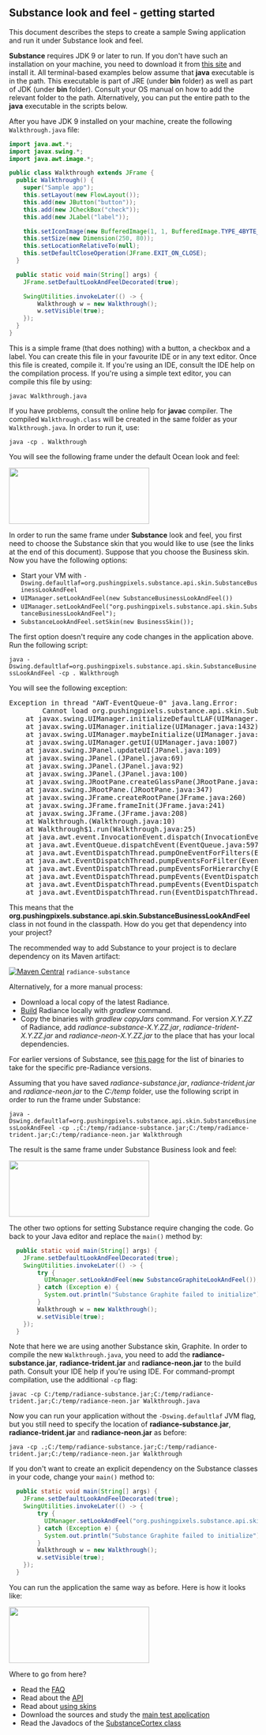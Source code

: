 ## Substance look and feel - getting started

This document describes the steps to create a sample Swing application and run it under Substance look and feel.

**Substance** requires JDK 9 or later to run. If you don't have such an installation on your machine, you need to download it from [this site](http://www.oracle.com/technetwork/java/javase/downloads/index.html) and install it. All terminal-based examples below assume that **java** executable is in the path. This executable is part of JRE (under **bin** folder) as well as part of JDK (under **bin** folder). Consult your OS manual on how to add the relevant folder to the path. Alternatively, you can put the entire path to the **java** executable in the scripts below.

After you have JDK 9 installed on your machine, create the following `Walkthrough.java` file:

```java
import java.awt.*;
import javax.swing.*;
import java.awt.image.*;

public class Walkthrough extends JFrame {
  public Walkthrough() {
    super("Sample app");
    this.setLayout(new FlowLayout());
    this.add(new JButton("button"));
    this.add(new JCheckBox("check"));
    this.add(new JLabel("label"));

    this.setIconImage(new BufferedImage(1, 1, BufferedImage.TYPE_4BYTE_ABGR));
    this.setSize(new Dimension(250, 80));
    this.setLocationRelativeTo(null);
    this.setDefaultCloseOperation(JFrame.EXIT_ON_CLOSE);
  }

  public static void main(String[] args) {
    JFrame.setDefaultLookAndFeelDecorated(true);

    SwingUtilities.invokeLater(() -> {
        Walkthrough w = new Walkthrough();
        w.setVisible(true);
    });
  }
}
```

This is a simple frame (that does nothing) with a button, a checkbox and a label. You can create this file in your favourite IDE or in any text editor. Once this file is created, compile it. If you're using an IDE, consult the IDE help on the compilation process. If you're using a simple text editor, you can compile this file by using:

`javac Walkthrough.java`

If you have problems, consult the online help for **javac** compiler. The compiled `Walkthrough.class` will be created in the same folder as your `Walkthrough.java`. In order to run it, use:

`java -cp . Walkthrough`

You will see the following frame under the default Ocean look and feel:

<img src="https://raw.githubusercontent.com/kirill-grouchnikov/radiance/master/docs/images/substance/walkthrough/default-ocean.png" width="284" height="114">

In order to run the same frame under **Substance** look and feel, you first need to choose the Substance skin that you would like to use (see the links at the end of this document). Suppose that you choose the Business skin. Now you have the following options:

* Start your VM with `-Dswing.defaultlaf=org.pushingpixels.substance.api.skin.SubstanceBusinessLookAndFeel`
* `UIManager.setLookAndFeel(new SubstanceBusinessLookAndFeel())`
* `UIManager.setLookAndFeel("org.pushingpixels.substance.api.skin.SubstanceBusinessLookAndFeel");`
* `SubstanceLookAndFeel.setSkin(new BusinessSkin());`

The first option doesn't require any code changes in the application above. Run the following script:

`java -Dswing.defaultlaf=org.pushingpixels.substance.api.skin.SubstanceBusinessLookAndFeel -cp . Walkthrough`

You will see the following exception:

<pre>
Exception in thread "AWT-EventQueue-0" java.lang.Error:
        Cannot load org.pushingpixels.substance.api.skin.SubstanceBusinessLookAndFeel
    at javax.swing.UIManager.initializeDefaultLAF(UIManager.java:1345)
    at javax.swing.UIManager.initialize(UIManager.java:1432)
    at javax.swing.UIManager.maybeInitialize(UIManager.java:1420)
    at javax.swing.UIManager.getUI(UIManager.java:1007)
    at javax.swing.JPanel.updateUI(JPanel.java:109)
    at javax.swing.JPanel.(JPanel.java:69)
    at javax.swing.JPanel.(JPanel.java:92)
    at javax.swing.JPanel.(JPanel.java:100)
    at javax.swing.JRootPane.createGlassPane(JRootPane.java:527)
    at javax.swing.JRootPane.(JRootPane.java:347)
    at javax.swing.JFrame.createRootPane(JFrame.java:260)
    at javax.swing.JFrame.frameInit(JFrame.java:241)
    at javax.swing.JFrame.(JFrame.java:208)
    at Walkthrough.(Walkthrough.java:10)
    at Walkthrough$1.run(Walkthrough.java:25)
    at java.awt.event.InvocationEvent.dispatch(InvocationEvent.java:209)
    at java.awt.EventQueue.dispatchEvent(EventQueue.java:597)
    at java.awt.EventDispatchThread.pumpOneEventForFilters(EventDispatchThread.java:284)
    at java.awt.EventDispatchThread.pumpEventsForFilter(EventDispatchThread.java:184)
    at java.awt.EventDispatchThread.pumpEventsForHierarchy(EventDispatchThread.java:174)
    at java.awt.EventDispatchThread.pumpEvents(EventDispatchThread.java:169)
    at java.awt.EventDispatchThread.pumpEvents(EventDispatchThread.java:161)
    at java.awt.EventDispatchThread.run(EventDispatchThread.java:122)
</pre>

This means that the **org.pushingpixels.substance.api.skin.SubstanceBusinessLookAndFeel** class in not found in the classpath. How do you get that dependency into your project?

The recommended way to add Substance to your project is to declare dependency on its Maven artifact:

[![Maven Central](https://maven-badges.herokuapp.com/maven-central/org.pushing-pixels/radiance-substance/badge.svg)](https://maven-badges.herokuapp.com/maven-central/org.pushing-pixels/radiance-substance) `radiance-substance`

Alternatively, for a more manual process:
* Download a local copy of the latest Radiance.
* [Build](../building.md) Radiance locally with *gradlew* command.
* Copy the binaries with *gradlew copyJars* command. For version *X.Y.ZZ* of Radiance, add *radiance-substance-X.Y.ZZ.jar*, *radiance-trident-X.Y.ZZ.jar* and *radiance-neon-X.Y.ZZ.jar* to the place that has your local dependencies.

For earlier versions of Substance, see [this page](../archive/older-releases.md) for the list of binaries to take for the specific pre-Radiance versions.

Assuming that you have saved *radiance-substance.jar*, *radiance-trident.jar* and *radiance-neon.jar* to the *C:/temp* folder, use the following script in order to run the frame under Substance:

`java -Dswing.defaultlaf=org.pushingpixels.substance.api.skin.SubstanceBusinessLookAndFeel -cp .;C:/temp/radiance-substance.jar;C:/temp/radiance-trident.jar;C:/temp/radiance-neon.jar Walkthrough`

The result is the same frame under Substance Business look and feel:

<img src="https://raw.githubusercontent.com/kirill-grouchnikov/radiance/master/docs/images/substance/walkthrough/business-substance.png" width="284" height="114">

The other two options for setting Substance require changing the code. Go back to your Java editor and replace the `main()` method by:

```java
  public static void main(String[] args) {
    JFrame.setDefaultLookAndFeelDecorated(true);
    SwingUtilities.invokeLater(() -> {
        try {
          UIManager.setLookAndFeel(new SubstanceGraphiteLookAndFeel());
        } catch (Exception e) {
          System.out.println("Substance Graphite failed to initialize");
        }
        Walkthrough w = new Walkthrough();
        w.setVisible(true);
    });
  }
```
Note that here we are using another Substance skin, Graphite. In order to compile the new `Walkthrough.java`, you need to add the **radiance-substance.jar**, **radiance-trident.jar** and **radiance-neon.jar** to the build path. Consult your IDE help if you're using IDE. For command-prompt compilation, use the additional `-cp` flag:

`javac -cp C:/temp/radiance-substance.jar;C:/temp/radiance-trident.jar;C:/temp/radiance-neon.jar Walkthrough.java`

Now you can run your application without the `-Dswing.defaultlaf` JVM flag, but you still need to specify the location of **radiance-substance.jar**, **radiance-trident.jar** and **radiance-neon.jar** as before:

`java -cp .;C:/temp/radiance-substance.jar;C:/temp/radiance-trident.jar;C:/temp/radiance-neon.jar Walkthrough`

If you don't want to create an explicit dependency on the Substance classes in your code, change your `main()` method to:

```java
  public static void main(String[] args) {
    JFrame.setDefaultLookAndFeelDecorated(true);
    SwingUtilities.invokeLater(() -> {
        try {
          UIManager.setLookAndFeel("org.pushingpixels.substance.api.skin.SubstanceGraphiteLookAndFeel");
        } catch (Exception e) {
          System.out.println("Substance Graphite failed to initialize");
        }
        Walkthrough w = new Walkthrough();
        w.setVisible(true);
    });
  }
```  
You can run the application the same way as before. Here is how it looks like:

<img src="https://raw.githubusercontent.com/kirill-grouchnikov/radiance/master/docs/images/substance/walkthrough/graphite-substance.png" width="284" height="114">

Where to go from here?

* Read the [FAQ](faq.md)
* Read about the [API](api.md)
* Read about [using skins](skins/overview.md)
* Download the sources and study the [main test application](https://github.com/kirill-grouchnikov/radiance/blob/master/demos/substance-demo/src/main/java/org/pushingpixels/demo/substance/main/Check.java)
* Read the Javadocs of the [SubstanceCortex class](https://github.com/kirill-grouchnikov/radiance/blob/master/substance/src/main/java/org/pushingpixels/substance/api/SubstanceCortex.java)
